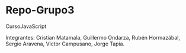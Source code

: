 # Repo-Grupo3
CursoJavaScript

Integrantes:
Cristian Matamala, Guillermo Ondarza, Rubén Hormazábal, Sergio Aravena, Victor Campusano, Jorge Tapia.

